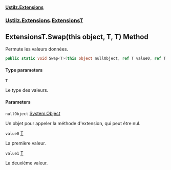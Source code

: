 #### [Ustilz.Extensions](index.md 'index')
### [Ustilz.Extensions](Ustilz.Extensions.md 'Ustilz.Extensions').[ExtensionsT](Ustilz.Extensions.ExtensionsT.md 'Ustilz.Extensions.ExtensionsT')

## ExtensionsT.Swap<T>(this object, T, T) Method

Permute les valeurs données.

```csharp
public static void Swap<T>(this object nullObject, ref T value0, ref T value1);
```
#### Type parameters

<a name='Ustilz.Extensions.ExtensionsT.Swap_T_(thisobject,T,T).T'></a>

`T`

Le type des valeurs.
#### Parameters

<a name='Ustilz.Extensions.ExtensionsT.Swap_T_(thisobject,T,T).nullObject'></a>

`nullObject` [System.Object](https://docs.microsoft.com/en-us/dotnet/api/System.Object 'System.Object')

Un objet pour appeler la méthode d'extension, qui peut être nul.

<a name='Ustilz.Extensions.ExtensionsT.Swap_T_(thisobject,T,T).value0'></a>

`value0` [T](Ustilz.Extensions.ExtensionsT.Swap_T_(thisobject,T,T).md#Ustilz.Extensions.ExtensionsT.Swap_T_(thisobject,T,T).T 'Ustilz.Extensions.ExtensionsT.Swap<T>(this object, T, T).T')

La première valeur.

<a name='Ustilz.Extensions.ExtensionsT.Swap_T_(thisobject,T,T).value1'></a>

`value1` [T](Ustilz.Extensions.ExtensionsT.Swap_T_(thisobject,T,T).md#Ustilz.Extensions.ExtensionsT.Swap_T_(thisobject,T,T).T 'Ustilz.Extensions.ExtensionsT.Swap<T>(this object, T, T).T')

La deuxième valeur.